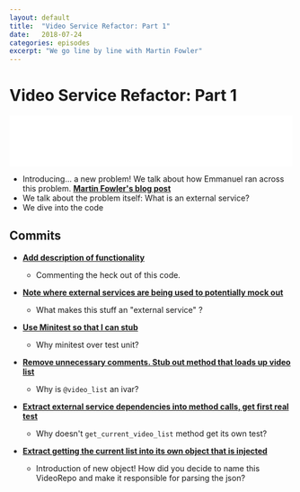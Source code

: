 ```yaml
---
layout: default
title:  "Video Service Refactor: Part 1"
date:   2018-07-24
categories: episodes
excerpt: "We go line by line with Martin Fowler"
---
```


# Video Service Refactor: Part 1

<iframe style="border: none" src="//html5-player.libsyn.com/embed/episode/id/6846815/height/90/theme/custom/autoplay/no/autonext/no/thumbnail/yes/preload/no/no_addthis/no/direction/forward/render-playlist/no/custom-color/000000/" height="90" width="100%" scrolling="no"  allowfullscreen webkitallowfullscreen mozallowfullscreen oallowfullscreen msallowfullscreen></iframe>

- Introducing… a new problem! We talk about how Emmanuel ran across this problem. [**Martin Fowler's blog post**](https://martinfowler.com/articles/refactoring-external-service.html)
- We talk about the problem itself: What is an external service?
- We dive into the code

## Commits

- [**Add description of functionality**](https://github.com/stride-nyc/evil_genius_podcast_exercises/commit/50936a97682499d713c5d071eaaaffede8abba1a#diff-4c208c099901f939b08c104d82f72e60)
  - Commenting the heck out of this code.

- [**Note where external services are being used to potentially mock out**](https://github.com/stride-nyc/evil_genius_podcast_exercises/commit/67b206820e5571329e9458e22d8d8a1d29d80789#diff-4c208c099901f939b08c104d82f72e60)
  - What makes this stuff an "external service" ?

- [**Use Minitest so that I can stub**](https://github.com/stride-nyc/evil_genius_podcast_exercises/commit/378111784790c0d6882db132e599787985c7016d#diff-4c208c099901f939b08c104d82f72e60)
  - Why minitest over test unit?

- [**Remove unnecessary comments. Stub out method that loads up video list**](https://github.com/stride-nyc/evil_genius_podcast_exercises/commit/5a1e53792e0ad95b14350e24a043d1d36696349b#diff-4c208c099901f939b08c104d82f72e60)
  - Why is `@video_list` an ivar?

- [**Extract external service dependencies into method calls, get first real test**](https://github.com/stride-nyc/evil_genius_podcast_exercises/commit/c2fe51c5dffa0efa5d2cb84a66ec555473146692#diff-4c208c099901f939b08c104d82f72e60)
  - Why doesn't `get_current_video_list` method get its own test?

- [**Extract getting the current list into its own object that is injected**](https://github.com/stride-nyc/evil_genius_podcast_exercises/commit/625667c365b050293fbdf8b99154f2617bbf1f45#diff-4c208c099901f939b08c104d82f72e60)
  - Introduction of new object! How did you decide to name this VideoRepo and make it responsible for parsing the json?
